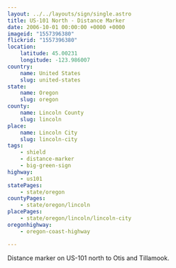 ```yaml
---
layout: ../../layouts/sign/single.astro
title: US-101 North - Distance Marker
date: 2006-10-01 00:00:00 +0000 +0000
imageid: "1557396380"
flickrid: "1557396380"
location:
    latitude: 45.00231
    longitude: -123.986007
country:
    name: United States
    slug: united-states
state:
    name: Oregon
    slug: oregon
county:
    name: Lincoln County
    slug: lincoln
place:
    name: Lincoln City
    slug: lincoln-city
tags:
    - shield
    - distance-marker
    - big-green-sign
highway:
    - us101
statePages:
    - state/oregon
countyPages:
    - state/oregon/lincoln
placePages:
    - state/oregon/lincoln/lincoln-city
oregonhighway:
    - oregon-coast-highway

---
```

Distance marker on US-101 north to Otis and Tillamook.